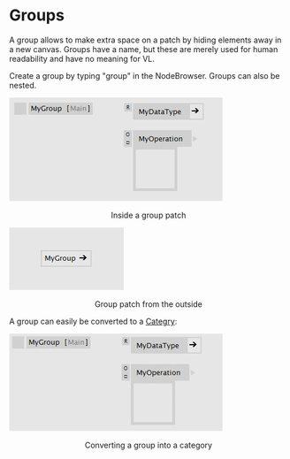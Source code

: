 # Groups

A group allows to make extra space on a patch by hiding elements away in a new canvas. Groups have a name, but these are merely used for human readability and have no meaning for VL.

Create a group by typing "group" in the NodeBrowser. Groups can also be nested.

![](../../images/language/02_GroupInside.PNG)
<center>Inside a group patch</center>

![](../../images/language/01_GroupOutside.PNG)
<center>Group patch from the outside</center>

A group can easily be converted to a [Categry](categories.md):

![](../../images/language/08_ChangePatchType.gif)
<center>Converting a group into a category</center>
